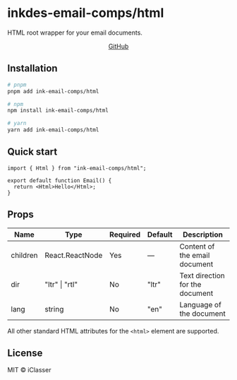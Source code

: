 # inkdes-email-comps/html

HTML root wrapper for your email documents.

<div style='text-align:center'>
  <a href='https://github.com/iClasser/inkdes-email-comps'>GitHub<a>
  </hr>
</div>

## Installation

```bash
# pnpm
pnpm add ink-email-comps/html

# npm
npm install ink-email-comps/html

# yarn
yarn add ink-email-comps/html
```

## Quick start

```tsx
import { Html } from "ink-email-comps/html";

export default function Email() {
  return <Html>Hello</Html>;
}
```

## Props

| Name     | Type                   | Required | Default | Description                         |
| -------- | ---------------------- | -------- | ------- | ----------------------------------- |
| children | React.ReactNode        | Yes      | —       | Content of the email document       |
| dir      | "ltr" \| "rtl"          | No       | "ltr"   | Text direction for the document     |
| lang     | string                 | No       | "en"    | Language of the document            |

All other standard HTML attributes for the `<html>` element are supported.

## License

MIT © iClasser
